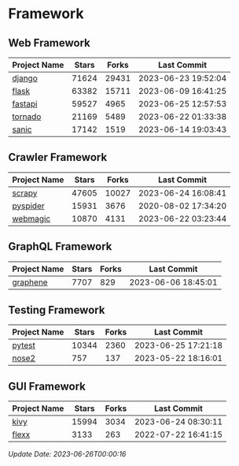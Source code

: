 # Framework

## Web Framework
| Project Name | Stars | Forks | Last Commit |
| ------------ | ----- | ----- | ----------- |
| [django](https://github.com/django/django) | 71624 | 29431 | 2023-06-23 19:52:04 |
| [flask](https://github.com/pallets/flask) | 63382 | 15711 | 2023-06-09 16:41:25 |
| [fastapi](https://github.com/tiangolo/fastapi) | 59527 | 4965 | 2023-06-25 12:57:53 |
| [tornado](https://github.com/tornadoweb/tornado) | 21169 | 5489 | 2023-06-22 01:33:38 |
| [sanic](https://github.com/sanic-org/sanic) | 17142 | 1519 | 2023-06-14 19:03:43 |

## Crawler Framework
| Project Name | Stars | Forks | Last Commit |
| ------------ | ----- | ----- | ----------- |
| [scrapy](https://github.com/scrapy/scrapy) | 47605 | 10027 | 2023-06-24 16:08:41 |
| [pyspider](https://github.com/binux/pyspider) | 15931 | 3676 | 2020-08-02 17:34:20 |
| [webmagic](https://github.com/code4craft/webmagic) | 10870 | 4131 | 2023-06-22 03:23:44 |

## GraphQL Framework
| Project Name | Stars | Forks | Last Commit |
| ------------ | ----- | ----- | ----------- |
| [graphene](https://github.com/graphql-python/graphene) | 7707 | 829 | 2023-06-06 18:45:01 |

## Testing Framework
| Project Name | Stars | Forks | Last Commit |
| ------------ | ----- | ----- | ----------- |
| [pytest](https://github.com/pytest-dev/pytest) | 10344 | 2360 | 2023-06-25 17:21:18 |
| [nose2](https://github.com/nose-devs/nose2) | 757 | 137 | 2023-05-22 18:16:01 |

## GUI Framework
| Project Name | Stars | Forks | Last Commit |
| ------------ | ----- | ----- | ----------- |
| [kivy](https://github.com/kivy/kivy) | 15994 | 3034 | 2023-06-24 08:30:11 |
| [flexx](https://github.com/flexxui/flexx) | 3133 | 263 | 2022-07-22 16:41:15 |

*Update Date: 2023-06-26T00:00:16*